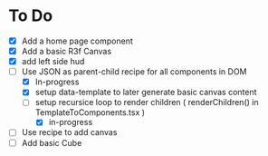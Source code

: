 # To Do

- [x] Add a home page component
- [x] Add a basic R3f Canvas
- [x] add left side hud
- [ ] Use JSON as parent-child recipe for all components in DOM
  - [x] In-progress
  - [x] setup data-template to later generate basic canvas content
  - [ ] setup recursice loop to render children ( renderChildren() in TemplateToComponents.tsx )
    - [x] in-progress
- [ ] Use recipe to add canvas
- [ ] Add basic Cube
